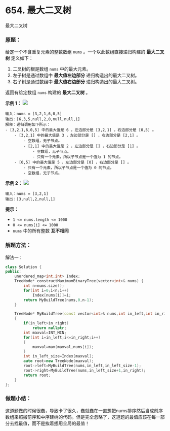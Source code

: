 # 654. 最大二叉树

最大二叉树

### 原题：

给定一个不含重复元素的整数数组 `nums` 。一个以此数组直接递归构建的 **最大二叉树** 定义如下：

1. 二叉树的根是数组 `nums` 中的最大元素。
2. 左子树是通过数组中 **最大值左边部分** 递归构造出的最大二叉树。
3. 右子树是通过数组中 **最大值右边部分** 递归构造出的最大二叉树。

返回有给定数组 `nums` 构建的 **最大二叉树** 。

**示例 1：** ![](https://assets.leetcode.com/uploads/2020/12/24/tree1.jpg)

```
输入：nums = [3,2,1,6,0,5]
输出：[6,3,5,null,2,0,null,null,1]
解释：递归调用如下所示：
- [3,2,1,6,0,5] 中的最大值是 6 ，左边部分是 [3,2,1] ，右边部分是 [0,5] 。
    - [3,2,1] 中的最大值是 3 ，左边部分是 [] ，右边部分是 [2,1] 。
        - 空数组，无子节点。
        - [2,1] 中的最大值是 2 ，左边部分是 [] ，右边部分是 [1] 。
            - 空数组，无子节点。
            - 只有一个元素，所以子节点是一个值为 1 的节点。
    - [0,5] 中的最大值是 5 ，左边部分是 [0] ，右边部分是 [] 。
        - 只有一个元素，所以子节点是一个值为 0 的节点。
        - 空数组，无子节点。
```

**示例 2：** ![](https://assets.leetcode.com/uploads/2020/12/24/tree2.jpg)

```
输入：nums = [3,2,1]
输出：[3,null,2,null,1]
```

**提示：**

* `1 <= nums.length <= 1000`
* `0 <= nums[i] <= 1000`
* `nums` 中的所有整数 **互不相同**

### 解题方法：

解法一：

```cpp
class Solution {
public:
    unordered_map<int,int> Index;
    TreeNode* constructMaximumBinaryTree(vector<int>& nums) {   
        int n=nums.size();
        for(int i=0;i<n;i++)
            Index[nums[i]]=i;
        return MyBuildTree(nums,0,n-1);
    }

    TreeNode* MyBuildTree(const vector<int>& nums,int in_left,int in_right)
    {
        if(in_left>in_right)
            return nullptr;
        int maxval=INT_MIN;
        for(int i=in_left;i<=in_right;i++)
        {
            maxval=max(maxval,nums[i]);
        }
        int in_left_size=Index[maxval];
        auto root=new TreeNode(maxval);
        root->left=MyBuildTree(nums,in_left,in_left_size-1);
        root->right=MyBuildTree(nums,in_left_size+1,in_right);
        return root;
    }
};
```

### 做题小结：

这道题做的时候很蠢，导致卡了很久，蠢就蠢在一直想把nums排序然后当成前序数组来照搬前序和中序建树的代码。但是完全忽略了，这道题的最值应该在每一部分去找最值，而不是挨着挪用全局的最值！
